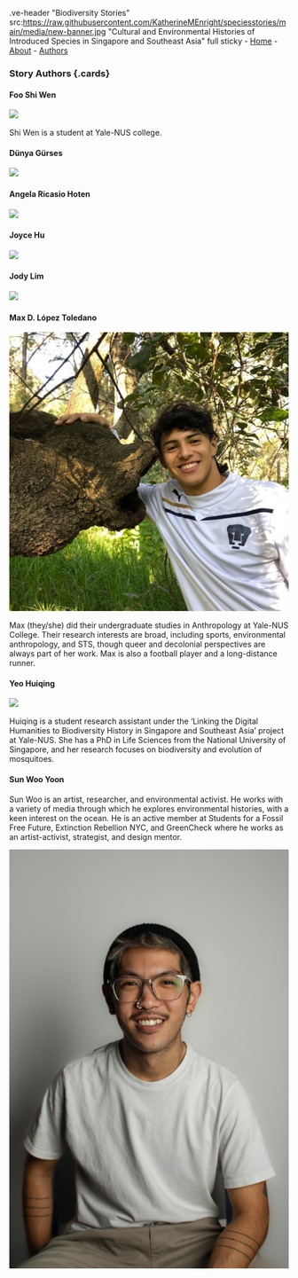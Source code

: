 .ve-header "Biodiversity Stories" src:https://raw.githubusercontent.com/KatherineMEnright/speciesstories/main/media/new-banner.jpg  "Cultural and Environmental Histories of Introduced Species in Singapore and Southeast Asia" full sticky
    - [Home](/)
    - [About](/about)
    - [Authors](/authors)
       
### Story Authors {.cards}

####  Foo Shi Wen

![](https://upload.wikimedia.org/wikipedia/commons/1/1a/Berthe_Hoola_van_Nooten48.jpg)

Shi Wen is a student at Yale-NUS college.

####  Dünya Gürses

![](https://upload.wikimedia.org/wikipedia/commons/1/1a/Berthe_Hoola_van_Nooten48.jpg)

####  Angela Ricasio Hoten

![](https://upload.wikimedia.org/wikipedia/commons/1/1a/Berthe_Hoola_van_Nooten48.jpg)

####  Joyce Hu

![](https://upload.wikimedia.org/wikipedia/commons/1/1a/Berthe_Hoola_van_Nooten48.jpg)

####  Jody Lim

![](https://upload.wikimedia.org/wikipedia/commons/1/1a/Berthe_Hoola_van_Nooten48.jpg)

####  Max D. López Toledano

![](media/Max-author-photo.jpeg)

Max (they/she) did their undergraduate studies in Anthropology at Yale-NUS College. Their research interests are broad, including sports, environmental anthropology, and STS, though queer and decolonial perspectives are always part of her work. Max is also a football player and a long-distance runner.

####  Yeo Huiqing

![](media/Huiqing-author-photo.jpg)

Huiqing is a student research assistant under the ‘Linking the Digital Humanities to Biodiversity History in Singapore and Southeast Asia’ project at Yale-NUS. She has a PhD in Life Sciences from the National University of Singapore, and her research focuses on biodiversity and evolution of mosquitoes.

#### Sun Woo Yoon

Sun Woo is an artist, researcher, and environmental activist. He works with a variety of media through which he explores environmental histories, with a keen interest on the ocean. He is an active member at Students for a Fossil Free Future, Extinction Rebellion NYC, and GreenCheck where he works as an artist-activist, strategist, and design mentor.

![](media/Sun-Woo-headshot.jpg)



